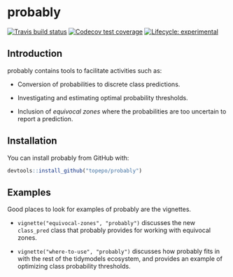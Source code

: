 
<!-- README.md is generated from README.Rmd. Please edit that file -->

# probably

[![Travis build
status](https://travis-ci.org/tidymodels/probably.svg?branch=master)](https://travis-ci.org/tidymodels/probably)
[![Codecov test
coverage](https://codecov.io/gh/tidymodels/probably/branch/master/graph/badge.svg)](https://codecov.io/gh/tidymodels/probably?branch=master)
[![Lifecycle:
experimental](https://img.shields.io/badge/lifecycle-experimental-orange.svg)](https://www.tidyverse.org/lifecycle/#experimental)

## Introduction

probably contains tools to facilitate activities such as:

  - Conversion of probabilities to discrete class predictions.

  - Investigating and estimating optimal probability thresholds.

  - Inclusion of *equivocal zones* where the probabilities are too
    uncertain to report a prediction.

## Installation

You can install probably from GitHub with:

``` r
devtools::install_github("topepo/probably")
```

## Examples

Good places to look for examples of probably are the vignettes.

  - `vignette("equivocal-zones", "probably")` discusses the new
    `class_pred` class that probably provides for working with equivocal
    zones.

  - `vignette("where-to-use", "probably")` discusses how probably fits
    in with the rest of the tidymodels ecosystem, and provides an
    example of optimizing class probability thresholds.
